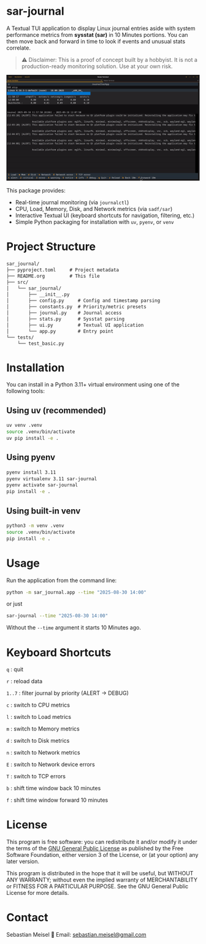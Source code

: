 # sar-journal

A Textual TUI application to display Linux journal entries aside with
system performance metrics from **sysstat (sar)** in 10 Minutes
portions. You can then move back and forward in time to look if events
and unusual stats correlate.

> ⚠️ Disclaimer: This is a proof of concept built by a hobbyist. It is
> not a production-ready monitoring solution. Use at your own risk.

![](img/sar_journal.gif)

This package provides:

- Real-time journal monitoring (via `journalctl`)
- CPU, Load, Memory, Disk, and Network metrics (via `sadf/sar`)
- Interactive Textual UI (keyboard shortcuts for navigation, filtering,
  etc.)
- Simple Python packaging for installation with `uv`, `pyenv`, or `venv`

# Project Structure

``` text
sar_journal/
├── pyproject.toml     # Project metadata
├── README.org         # This file
├── src/
│   └── sar_journal/
│       ├── __init__.py
│       ├── config.py     # Config and timestamp parsing
│       ├── constants.py  # Priority/metric presets
│       ├── journal.py    # Journal access
│       ├── stats.py      # Sysstat parsing
│       ├── ui.py         # Textual UI application
│       └── app.py        # Entry point
└── tests/
    └── test_basic.py
```

# Installation

You can install in a Python 3.11+ virtual environment using one of the
following tools:

## Using uv (recommended)

``` bash
uv venv .venv
source .venv/bin/activate
uv pip install -e .
```

## Using pyenv

``` bash
pyenv install 3.11
pyenv virtualenv 3.11 sar-journal
pyenv activate sar-journal
pip install -e .
```

## Using built-in venv

``` bash
python3 -m venv .venv
source .venv/bin/activate
pip install -e .
```

# Usage

Run the application from the command line:

``` bash
python -m sar_journal.app --time "2025-08-30 14:00"
```

or just

``` bash
sar-journal --time "2025-08-30 14:00"
```

Without the `--time` argument it starts 10 Minutes ago.

# Keyboard Shortcuts

`q`
:   quit

`r`
:   reload data

`1..7`
:   filter journal by priority (ALERT → DEBUG)

`c`
:   switch to CPU metrics

`l`
:   switch to Load metrics

`m`
:   switch to Memory metrics

`d`
:   switch to Disk metrics

`n`
:   switch to Network metrics

`E`
:   switch to Network device errors

`T`
:   switch to TCP errors

`b`
:   shift time window back 10 minutes

`f`
:   shift time window forward 10 minutes

# License

This program is free software: you can redistribute it and/or modify it
under the terms of the [GNU General Public License](LICENSE) as
published by the Free Software Foundation, either version 3 of the
License, or (at your option) any later version.

This program is distributed in the hope that it will be useful, but
WITHOUT ANY WARRANTY; without even the implied warranty of
MERCHANTABILITY or FITNESS FOR A PARTICULAR PURPOSE. See the GNU General
Public License for more details.

# Contact

Sebastian Meisel 📧 Email: sebastian.meisel@gmail.com
